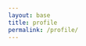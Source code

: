 ```yaml
---
layout: base
title: profile
permalink: /profile/
---
```


<!DOCTYPE html>
<html lang="en">
<head>
    <meta charset="UTF-8">
    <meta name="viewport" content="width=device-width, initial-scale=1.0">
    <style>
        /* Add some styling to the navbar */
        #navbar {
            background-color: #333;
            color: white;
            padding: 10px;
            text-align: center;
        }

        #profileAscii {
            font-family: monospace;
            white-space: pre;
            margin-top: 10px;
        }
    </style>
    <title>Exercise Profiles</title>
</head>
<body>

    <div id="navbar">
        <h2>Exercise Profiles</h2>
        <label for="profileSelect">Select Profile:</label>
        <select id="profileSelect" onchange="updateProfile()">
            <option value="profile1">Profile 1</option>
            <option value="profile2">Profile 2</option>
            <option value="profile3">Profile 3</option>
            <option value="profile4">Profile 4</option>
            <option value="profile5">Profile 5</option>
        </select>
        <div id="profileAscii"></div>
    </div>

    <div>
        <h3>All Options:</h3>
        <div id="allOptions">
            <div id="profile1" style="display: none;">
                <pre>
                ________
                |      |
                |      O
                |     /|\\
                |     / \\
                |_________
                </pre>
            </div>
            <div id="profile2" style="display: none;">
                <pre>
                \\    O
                 \\   |\\
                  \\  / \\
                   \\/___\\
                </pre>
            </div>
            <div id="profile3" style="display: none;">
                <pre>
                __
                ( o>
                /)__)
                - \\ \\
                   / /
                </pre>
            </div>
            <div id="profile4" style="display: none;">
                <pre>
                +----+
                |o o |
                | \\  |
                |  | |  
                +-----+
                </pre>
            </div>
            <div id="profile5" style="display: none;">
                <pre>
                \\_o< 
                | \\ 
                <_/ 
                </pre>
            </div>
        </div>
    </div>

    <script>
        function updateProfile() {
            // Get the selected profile value
            var selectedProfile = document.getElementById("profileSelect").value;

            // Show the selected profile's ASCII art
            document.getElementById("profileAscii").textContent = getProfileAscii(selectedProfile);

            // Hide all other options
            var allOptions = document.getElementById("allOptions").children;
            for (var i = 0; i < allOptions.length; i++) {
                allOptions[i].style.display = "none";
            }

            // Show the selected profile's option
            document.getElementById(selectedProfile).style.display = "block";
        }

        // ASCII art functions
        function getProfileAscii(profile) {
            switch (profile) {
                case "profile1":
                    return `
                    ________
                    |      |
                    |      O
                    |     /|\\
                    |     / \\
                    |_________
                    `;
                case "profile2":
                    return `
                    \\    O
                     \\   |\\
                      \\  / \\
                       \\/___\\
                    `;
                case "profile3":
                    return `
                    __
                    ( o>
                    /)__)
                    - \\ \\
                       / /
                    `;
                case "profile4":
                    return `
                    +----+
                    |o o |
                    | \\  |
                    |  | |  
                    +-----+
                    `;
                case "profile5":
                    return `
                    \\_o< 
                    | \\ 
                    <_/ 
                    `;
                default:
                    return ""; // Set a default ASCII art or leave it empty
            }
        }

        // Initial update when the page loads
        updateProfile();
    </script>

</body>
</html>
